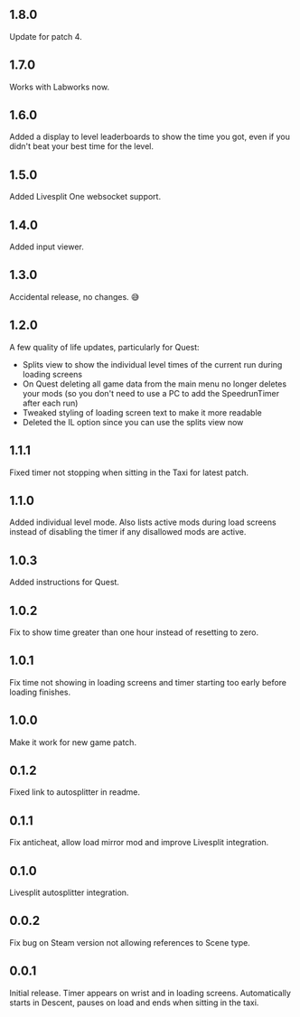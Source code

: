 ## 1.8.0

Update for patch 4.


## 1.7.0

Works with Labworks now.

## 1.6.0

Added a display to level leaderboards to show the time you got, even if you didn't beat your best time for the level.

## 1.5.0

Added Livesplit One websocket support.

## 1.4.0

Added input viewer.

## 1.3.0

Accidental release, no changes. 😅

## 1.2.0

A few quality of life updates, particularly for Quest:

- Splits view to show the individual level times of the current run during loading screens
- On Quest deleting all game data from the main menu no longer deletes your mods (so you don't need to use a PC to add the SpeedrunTimer after each run)
- Tweaked styling of loading screen text to make it more readable
- Deleted the IL option since you can use the splits view now

## 1.1.1

Fixed timer not stopping when sitting in the Taxi for latest patch.

## 1.1.0

Added individual level mode. Also lists active mods during load screens instead of disabling the timer if any disallowed mods are active.

## 1.0.3

Added instructions for Quest.

## 1.0.2

Fix to show time greater than one hour instead of resetting to zero.

## 1.0.1

Fix time not showing in loading screens and timer starting too early before loading finishes.

## 1.0.0

Make it work for new game patch.

## 0.1.2

Fixed link to autosplitter in readme.

## 0.1.1

Fix anticheat, allow load mirror mod and improve Livesplit integration.

## 0.1.0

Livesplit autosplitter integration.

## 0.0.2

Fix bug on Steam version not allowing references to Scene type.

## 0.0.1

Initial release. Timer appears on wrist and in loading screens. Automatically starts in Descent, pauses on load and ends when sitting in the taxi.

